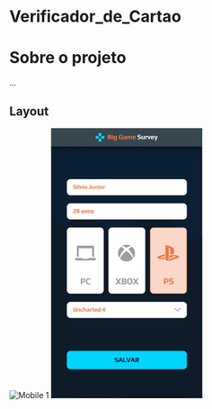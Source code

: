 # Verificador_de_Cartao


# Sobre o projeto

...

## Layout
![Mobile 1](https://github.com/Bruno-CLM/assets/blob/master/Tela_Principal.png) ![Mobile 2](https://github.com/acenelio/assets/raw/main/sds1/mobile2.png)
